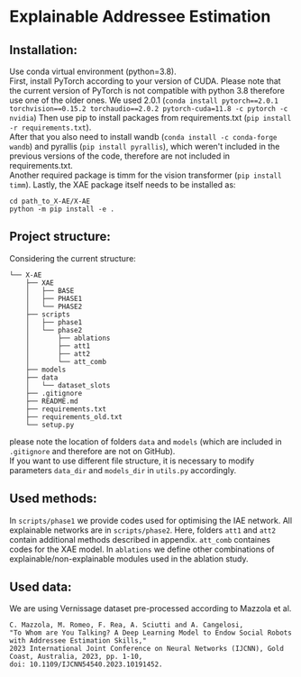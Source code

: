 # Explainable Addressee Estimation

## Installation: 
Use conda virtual environment (python=3.8).  
First, install PyTorch according to your version of CUDA. 
Please note that the current version of PyTorch is 
not compatible with python 3.8 therefore use one of the 
older ones. We used 2.0.1 (`conda install pytorch==2.0.1 
torchvision==0.15.2 torchaudio==2.0.2 pytorch-cuda=11.8 -c pytorch -c nvidia`)
Then use pip to install packages from requirements.txt 
(`pip install -r requirements.txt`).  
After that you also need to install wandb 
(`conda install -c conda-forge wandb`) and 
pyrallis (`pip install pyrallis`), which weren't 
included in the previous versions of the code,
therefore are not included in requirements.txt.  
Another required package is timm for the vision transformer (`pip install timm`).
Lastly, the XAE package itself needs to be installed as:  
```
cd path_to_X-AE/X-AE  
python -m pip install -e .
```

## Project structure:
Considering the current structure:
```
└── X-AE
    ├── XAE
    │   ├── BASE
    │   ├── PHASE1
    │   └── PHASE2
    ├── scripts
    │   ├── phase1
    │   └── phase2
    │       ├── ablations
    │       ├── att1
    │       ├── att2
    │       └── att_comb
    ├── models
    ├── data
    │   └── dataset_slots
    ├── .gitignore
    ├── README.md
    ├── requirements.txt
    ├── requirements_old.txt
    └── setup.py
```
please note the location of folders `data` and `models` 
(which are included in `.gitignore` and therefore are not 
on GitHub).  
If you want to use different file structure, it is necessary to 
modify parameters `data_dir` and `models_dir` in `utils.py` 
accordingly.  

## Used methods:

In `scripts/phase1` we provide codes used for optimising the IAE network. 
All explainable networks are in `scripts/phase2`. Here, folders
`att1` and `att2` contain additional methods described in appendix.
`att_comb` containes codes for the XAE model. In `ablations` we
define other combinations of explainable/non-explainable modules
used in the ablation study.

## Used data:

We are using Vernissage dataset pre-processed according to Mazzola et al.

```
C. Mazzola, M. Romeo, F. Rea, A. Sciutti and A. Cangelosi, 
"To Whom are You Talking? A Deep Learning Model to Endow Social Robots with Addressee Estimation Skills," 
2023 International Joint Conference on Neural Networks (IJCNN), Gold Coast, Australia, 2023, pp. 1-10, 
doi: 10.1109/IJCNN54540.2023.10191452.
```
